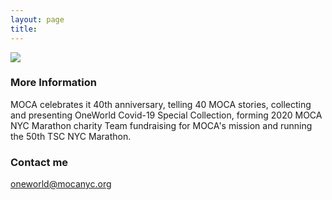 ```yaml
---
layout: page
title:  
---
```


![](https://user-images.githubusercontent.com/47676628/83377616-b0230480-a408-11ea-850a-50599e50c664.jpg)

### More Information

MOCA celebrates it 40th anniversary, telling 40 MOCA stories, collecting and presenting OneWorld Covid-19 Special Collection, forming 2020 MOCA NYC Marathon charity Team fundraising for MOCA's mission and running the 50th TSC NYC Marathon.

### Contact me

[oneworld@mocanyc.org](mailto:oneworld@mocanyc.org)
